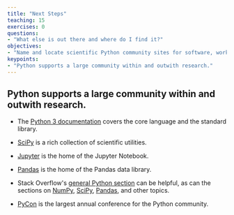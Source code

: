 ```yaml
---
title: "Next Steps"
teaching: 15
exercises: 0
questions:
- "What else is out there and where do I find it?"
objectives:
- "Name and locate scientific Python community sites for software, workshops, and help."
keypoints:
- "Python supports a large community within and outwith research."
---
```

## Python supports a large community within and outwith research.

*   The [Python 3 documentation](https://docs.python.org/3/) covers the core language
    and the standard library.

*   [SciPy](scipy.org) is a rich collection of scientific utilities.

*   [Jupyter](jupyter.org) is the home of the Jupyter Notebook.

*   [Pandas](pandas.pydata.org) is the home of the Pandas data library.

*   Stack Overflow's [general Python section](http://stackoverflow.com/questions/tagged/python)
    can be helpful,
    as can the sections on [NumPy](http://stackoverflow.com/questions/tagged/numpy),
    [SciPy](http://stackoverflow.com/questions/tagged/scipy),
    [Pandas](http://stackoverflow.com/questions/tagged/pandas),
    and other topics.

*   [PyCon](pycon.org/) is the largest annual conference for the Python community.